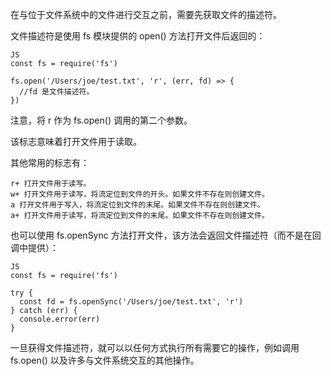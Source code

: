 
在与位于文件系统中的文件进行交互之前，需要先获取文件的描述符。

文件描述符是使用 fs 模块提供的 open() 方法打开文件后返回的：

	JS
	const fs = require('fs')

	fs.open('/Users/joe/test.txt', 'r', (err, fd) => {
	  //fd 是文件描述符。
	})

注意，将 r 作为 fs.open() 调用的第二个参数。

该标志意味着打开文件用于读取。

其他常用的标志有：

	r+ 打开文件用于读写。
	w+ 打开文件用于读写，将流定位到文件的开头。如果文件不存在则创建文件。
	a 打开文件用于写入，将流定位到文件的末尾。如果文件不存在则创建文件。
	a+ 打开文件用于读写，将流定位到文件的末尾。如果文件不存在则创建文件。

也可以使用 fs.openSync 方法打开文件，该方法会返回文件描述符（而不是在回调中提供）：

	JS
	const fs = require('fs')

	try {
	  const fd = fs.openSync('/Users/joe/test.txt', 'r')
	} catch (err) {
	  console.error(err)
	}

一旦获得文件描述符，就可以以任何方式执行所有需要它的操作，例如调用 fs.open() 以及许多与文件系统交互的其他操作。
